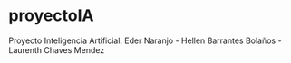 # proyectoIA
Proyecto Inteligencia Artificial. Eder Naranjo - Hellen Barrantes Bolaños - Laurenth Chaves Mendez
